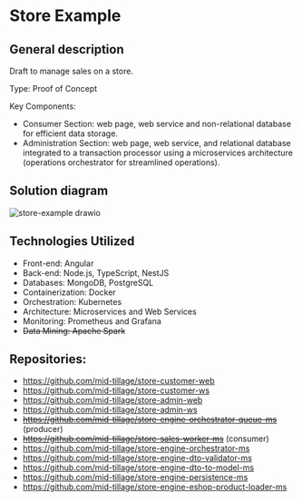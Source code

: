 # Store Example

## General description
Draft to manage sales on a store.

Type: Proof of Concept

Key Components:
- Consumer Section: web page, web service and non-relational database for efficient data storage.
- Administration Section: web page, web service, and relational database integrated to a transaction processor using a microservices architecture (operations orchestrator for streamlined operations).

## Solution diagram
![store-example drawio](https://github.com/mid-tillage/sys-internals/assets/142703856/8c33e6f2-18e2-4241-bc99-e92c1ce0cc2a)


## Technologies Utilized
- Front-end: Angular
- Back-end: Node.js, TypeScript, NestJS
- Databases: MongoDB, PostgreSQL
- Containerization: Docker
- Orchestration: Kubernetes
- Architecture: Microservices and Web Services
- Monitoring: Prometheus and Grafana
- ~~Data Mining: Apache Spark~~

## Repositories:

- https://github.com/mid-tillage/store-customer-web
- https://github.com/mid-tillage/store-customer-ws
- https://github.com/mid-tillage/store-admin-web
- https://github.com/mid-tillage/store-admin-ws
- ~~https://github.com/mid-tillage/store-engine-orchestrator-queue-ms~~ (producer)
- ~~https://github.com/mid-tillage/store-sales-worker-ms~~ (consumer)
- https://github.com/mid-tillage/store-engine-orchestrator-ms
- https://github.com/mid-tillage/store-engine-dto-validator-ms
- https://github.com/mid-tillage/store-engine-dto-to-model-ms
- https://github.com/mid-tillage/store-engine-persistence-ms
- https://github.com/mid-tillage/store-engine-eshop-product-loader-ms
